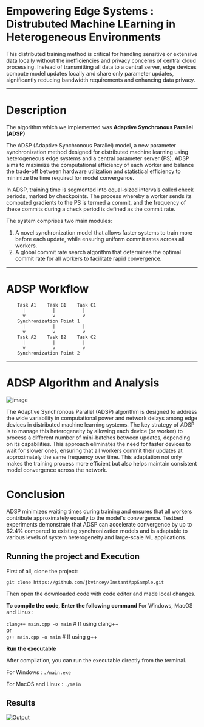 # Empowering Edge Systems : Distrubuted Machine LEarning in Heterogeneous Environments  
This distributed training method is critical for handling sensitive or extensive data locally without the inefficiencies and privacy concerns of central cloud processing. Instead of transmitting all data to a central server, edge devices compute model updates locally and share only parameter updates, significantly reducing bandwidth requirements and enhancing data privacy.  

------------------------------------------------------------

# Description
The algorithm which we implemented was **Adaptive Synchronous Parallel (ADSP)**   

The ADSP (Adaptive Synchronous Parallel) model, a new parameter synchronization method designed for distributed machine learning using heterogeneous edge systems and a central parameter server (PS). ADSP aims to maximize the computational efficiency of each worker and balance the trade-off between hardware utilization and statistical efficiency to minimize the time required for model convergence.  

In ADSP, training time is segmented into equal-sized intervals called check periods, marked by checkpoints. The process whereby a worker sends its computed gradients to the PS is termed a commit, and the frequency of these commits during a check period is defined as the commit rate.  

The system comprises two main modules:  
1) A novel synchronization model that allows faster systems to train more before each update, while ensuring uniform commit rates across all workers.  
2) A global commit rate search algorithm that determines the optimal commit rate for all workers to facilitate rapid convergence.  

---

# ADSP Workflow  
        Task A1    Task B1    Task C1
          |          |          |
          v          v          v
        Synchronization Point 1
          |          |          |
          v          v          v
        Task A2    Task B2    Task C2
          |          |          |
          v          v          v
        Synchronization Point 2  

---

# ADSP Algorithm and Analysis
![image](https://github.com/Satish-Babu-M/Distributed-ML-in-Heterogeneous-Environments/assets/167501522/d5c19dfd-d34d-4029-b559-54e4c10d8490)  


The Adaptive Synchronous Parallel (ADSP) algorithm is designed to address the wide variability in computational power and network delays among edge devices in distributed machine learning systems. The key strategy of ADSP is to manage this heterogeneity by allowing each device (or worker) to process a different number of mini-batches between updates, depending on its capabilities. This approach eliminates the need for faster devices to wait for slower ones, ensuring that all workers commit their updates at approximately the same frequency over time. This adaptation not only makes the training process more efficient but also helps maintain consistent model convergence across the network.  

# Conclusion  
ADSP minimizes waiting times during training and ensures that all workers contribute approximately equally to the model's convergence. Testbed experiments demonstrate that ADSP can accelerate convergence by up to 62.4% compared to existing synchronization models and is adaptable to various levels of system heterogeneity and large-scale ML applications.

## Running the project and Execution
First of all, clone the project:

```git clone https://github.com/jbvincey/InstantAppSample.git```  

Then open the downloaded code with code editor and made local changes.  

**To compile the code, Enter the following command**
For Windows, MacOS and Linux :  

```clang++ main.cpp -o main```  # If using clang++  
 or  
```g++ main.cpp -o main```      # If using g++  

**Run the executable**  

After compilation, you can run the executable directly from the terminal.  

For Windows : 
```./main.exe```  

For MacOS and Linux : 
```./main```  


## Results  
![Output](https://github.com/Satish-Babu-M/Distributed-ML-in-Heterogeneous-Environments/assets/167501522/e764bff6-8aa7-4889-9a1a-649492316d47)





